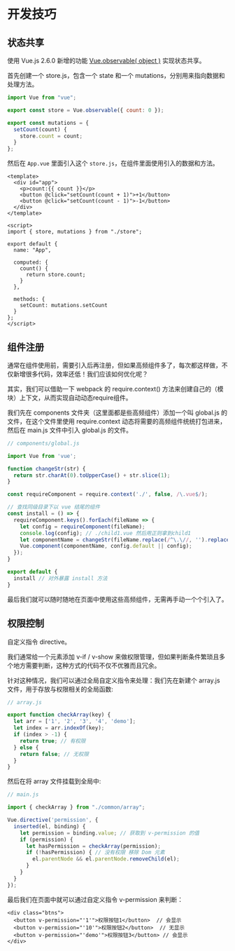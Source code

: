 # 开发技巧

## 状态共享

使用 Vue.js 2.6.0 新增的功能 [Vue.observable( object )](https://cn.vuejs.org/v2/api/#Vue-observable) 实现状态共享。

首先创建一个 store.js，包含一个 state 和一个 mutations，分别用来指向数据和处理方法。

``` js
import Vue from "vue";

export const store = Vue.observable({ count: 0 });

export const mutations = {
  setCount(count) {
    store.count = count;
  }
};
```

然后在 `App.vue` 里面引入这个 `store.js`，在组件里面使用引入的数据和方法。

``` vue
<template>
  <div id="app">
    <p>count:{{ count }}</p>
    <button @click="setCount(count + 1)">+1</button>
    <button @click="setCount(count - 1)">-1</button>
  </div>
</template>

<script>
import { store, mutations } from "./store";

export default {
  name: "App",

  computed: {
    count() {
      return store.count;
    }
  },

  methods: {
    setCount: mutations.setCount
  }
};
</script>
```

## 组件注册

通常在组件使用前，需要引入后再注册，但如果高频组件多了，每次都这样做，不仅新增很多代码，效率还低！我们应该如何优化呢？

其实，我们可以借助一下 webpack 的 require.context() 方法来创建自己的（模块）上下文，从而实现自动动态require组件。

我们先在 components 文件夹（这里面都是些高频组件）添加一个叫 global.js 的文件，在这个文件里使用 require.context 动态将需要的高频组件统统打包进来，然后在 main.js 文件中引入 global.js 的文件。

``` js
// components/global.js

import Vue from 'vue';

function changeStr(str) {
  return str.charAt(0).toUpperCase() + str.slice(1);
}

const requireComponent = require.context('./', false, /\.vue$/);

// 查找同级目录下以 vue 结尾的组件
const install = () => {
  requireComponent.keys().forEach(fileName => {
    let config = requireComponent(fileName);
    console.log(config); // ./child1.vue 然后用正则拿到child1
    let componentName = changeStr(fileName.replace(/^\.\//, '').replace(/\.\w+$/, ''));
    Vue.component(componentName, config.default || config);
  });
}

export default {
  install // 对外暴露 install 方法
}
```

最后我们就可以随时随地在页面中使用这些高频组件，无需再手动一个个引入了。

## 权限控制

自定义指令 directive。

我们通常给一个元素添加 v-if / v-show 来做权限管理，但如果判断条件繁琐且多个地方需要判断，这种方式的代码不仅不优雅而且冗余。

针对这种情况，我们可以通过全局自定义指令来处理：我们先在新建个 array.js 文件，用于存放与权限相关的全局函数:

``` js
// array.js

export function checkArray(key) {
  let arr = ['1', '2', '3', '4', 'demo'];
  let index = arr.indexOf(key);
  if (index > -1) {
    return true; // 有权限
  } else {
    return false; // 无权限
  }
}
```

然后在将 array 文件挂载到全局中:

``` js
// main.js

import { checkArray } from "./common/array";

Vue.directive('permission', {
  inserted(el, binding) {
    let permission = binding.value; // 获取到 v-permission 的值
    if (permission) {
      let hasPermission = checkArray(permission);
      if (!hasPermission) { // 没有权限 移除 Dom 元素
        el.parentNode && el.parentNode.removeChild(el);
      }
    }
  }
});
```

最后我们在页面中就可以通过自定义指令 v-permission 来判断：

``` vue
<div class="btns">
  <button v-permission="'1'">权限按钮1</button>  // 会显示
  <button v-permission="'10'">权限按钮2</button>  // 无显示
  <button v-permission="'demo'">权限按钮3</button> // 会显示
</div>
```
